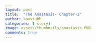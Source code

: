 ```yaml
---
layout: post
title:  "The Anastasis- Chapter-2"
author: kaustubh
categories: [ story]
image: assets/thumbnails/anastasis.PNG
comments: true
---
```


